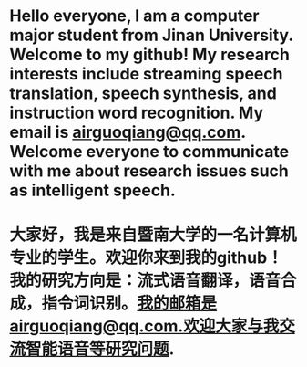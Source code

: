 # Hello everyone, I am a computer major student from Jinan University. Welcome to my github! My research interests include streaming speech translation, speech synthesis, and instruction word recognition. My email is airguoqiang@qq.com. Welcome everyone to communicate with me about research issues such as intelligent speech.

# 大家好，我是来自暨南大学的一名计算机专业的学生。欢迎你来到我的github！我的研究方向是：流式语音翻译，语音合成，指令词识别。我的邮箱是airguoqiang@qq.com.欢迎大家与我交流智能语音等研究问题.
